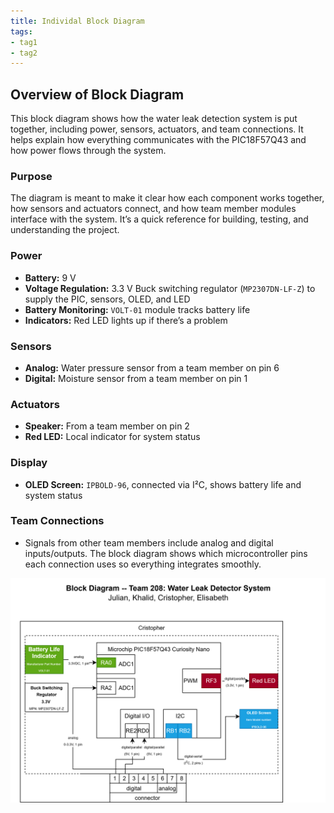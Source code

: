```yaml
---
title: Individal Block Diagram
tags:
- tag1
- tag2
---
```

## Overview of Block Diagram

This block diagram shows how the water leak detection system is put together, including power, sensors, actuators, and team connections. It helps explain how everything communicates with the PIC18F57Q43 and how power flows through the system.

### Purpose
The diagram is meant to make it clear how each component works together, how sensors and actuators connect, and how team member modules interface with the system. It’s a quick reference for building, testing, and understanding the project.

### Power
- **Battery:** 9 V  
- **Voltage Regulation:** 3.3 V Buck switching regulator (`MP2307DN-LF-Z`) to supply the PIC, sensors, OLED, and LED  
- **Battery Monitoring:** `VOLT-01` module tracks battery life  
- **Indicators:** Red LED lights up if there’s a problem  

### Sensors
- **Analog:** Water pressure sensor from a team member on pin 6  
- **Digital:** Moisture sensor from a team member on pin 1  

### Actuators
- **Speaker:** From a team member on pin 2  
- **Red LED:** Local indicator for system status  

### Display
- **OLED Screen:** `IPBOLD-96`, connected via I²C, shows battery life and system status  

### Team Connections
- Signals from other team members include analog and digital inputs/outputs. The block diagram shows which microcontroller pins each connection uses so everything integrates smoothly.

![Block Diagram](Cristopher_G_Team_208_INDV%20(1).png)
